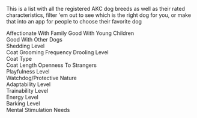This is a list with all the registered AKC dog breeds as well as their rated characteristics, filter 'em out to see which is the right dog for you, or make that into an app for people to choose their favorite dog

Affectionate With Family
Good With Young Children	
Good With Other Dogs	
Shedding Level	
Coat Grooming Frequency	
Drooling Level	
Coat Type	
Coat Length	
Openness To Strangers	
Playfulness Level	
Watchdog/Protective Nature	
Adaptability Level	
Trainability Level	
Energy Level	
Barking Level	
Mental Stimulation Needs
